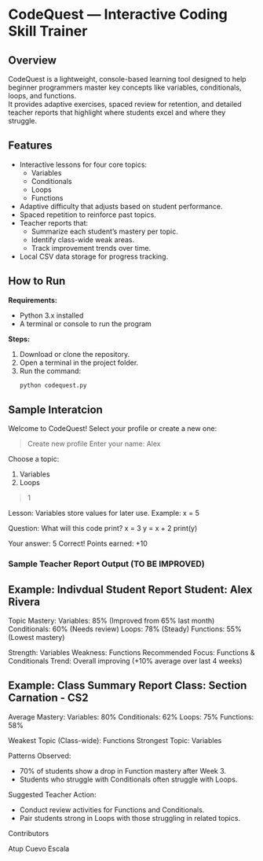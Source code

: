 # CodeQuest — Interactive Coding Skill Trainer

## Overview
CodeQuest is a lightweight, console-based learning tool designed to help beginner programmers master key concepts like variables, conditionals, loops, and functions.  
It provides adaptive exercises, spaced review for retention, and detailed teacher reports that highlight where students excel and where they struggle.

## Features
- Interactive lessons for four core topics:
  - Variables
  - Conditionals
  - Loops
  - Functions
- Adaptive difficulty that adjusts based on student performance.
- Spaced repetition to reinforce past topics.
- Teacher reports that:
  - Summarize each student’s mastery per topic.
  - Identify class-wide weak areas.
  - Track improvement trends over time.
- Local CSV data storage for progress tracking.

## How to Run
**Requirements:**
- Python 3.x installed
- A terminal or console to run the program

**Steps:**
1. Download or clone the repository.
2. Open a terminal in the project folder.
3. Run the command:
   ```bash
   python codequest.py

## Sample Interatcion
Welcome to CodeQuest!
Select your profile or create a new one:
> Create new profile
Enter your name: Alex

Choose a topic:
1. Variables
2. Loops
> 1

Lesson: Variables store values for later use.
Example: x = 5

Question: What will this code print?
x = 3
y = x + 2
print(y)

Your answer: 5
Correct! Points earned: +10

### Sample Teacher Report Output (TO BE IMPROVED)

**Example: Indivdual Student Report**
Student: Alex Rivera
----------------------------------
Topic Mastery:
Variables: 85%  (Improved from 65% last month)
Conditionals: 60%  (Needs review)
Loops: 78%  (Steady)
Functions: 55%  (Lowest mastery)

Strength: Variables
Weakness: Functions
Recommended Focus: Functions & Conditionals
Trend: Overall improving (+10% average over last 4 weeks)

 **Example: Class Summary Report**
Class: Section Carnation - CS2
----------------------------------
Average Mastery:
Variables: 80%
Conditionals: 62%
Loops: 75%
Functions: 58%

Weakest Topic (Class-wide): Functions
Strongest Topic: Variables

Patterns Observed:
- 70% of students show a drop in Function mastery after Week 3.
- Students who struggle with Conditionals often struggle with Loops.

Suggested Teacher Action:
- Conduct review activities for Functions and Conditionals.
- Pair students strong in Loops with those struggling in related topics.

Contributors

Atup
Cuevo
Escala
